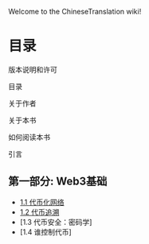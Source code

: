 Welcome to the ChineseTranslation wiki!

# 目录

版本说明和许可

目录

关于作者

关于本书

如何阅读本书

引言

## 第一部分: Web3基础
* [1.1 代币化网络](https://github.com/Token-Economy-Book/ChineseTranslation/wiki/1.1-%E4%BB%A3%E5%B8%81%E5%8C%96%E7%BD%91%E7%BB%9C)
* [1.2 代币追溯](https://github.com/Token-Economy-Book/ChineseTranslation/wiki/1.2-%E4%BB%A3%E5%B8%81%E8%BF%BD%E6%BA%AF)
* [1.3 代币安全：密码学]
* [1.4 谁控制代币]